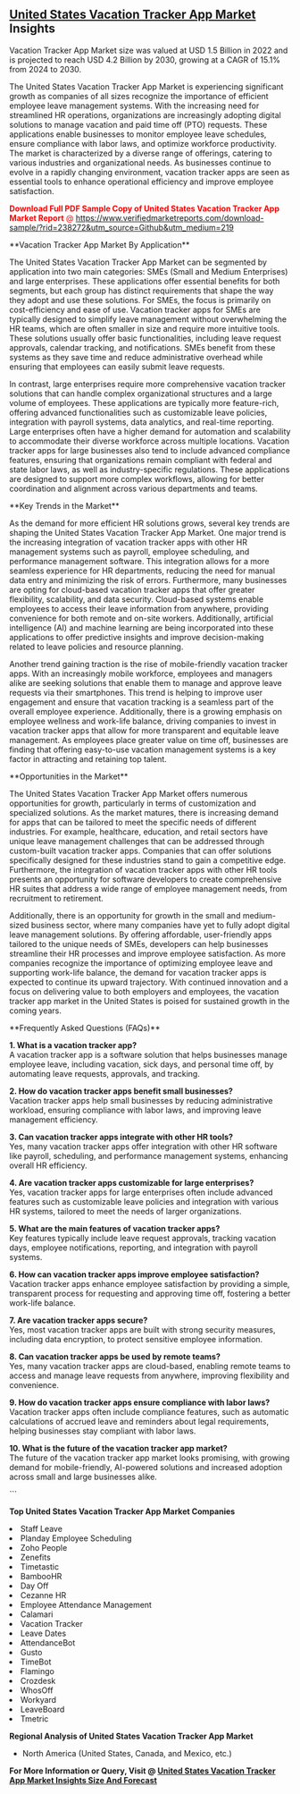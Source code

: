 <h2><a href="https://www.verifiedmarketreports.com/download-sample/?rid=238272&amp;utm_source=Github&amp;utm_medium=219" target="_blank">United States Vacation Tracker App Market</a> Insights</h2><p>Vacation Tracker App Market size was valued at USD 1.5 Billion in 2022 and is projected to reach USD 4.2 Billion by 2030, growing at a CAGR of 15.1% from 2024 to 2030.</p><p> <p>The United States Vacation Tracker App Market is experiencing significant growth as companies of all sizes recognize the importance of efficient employee leave management systems. With the increasing need for streamlined HR operations, organizations are increasingly adopting digital solutions to manage vacation and paid time off (PTO) requests. These applications enable businesses to monitor employee leave schedules, ensure compliance with labor laws, and optimize workforce productivity. The market is characterized by a diverse range of offerings, catering to various industries and organizational needs. As businesses continue to evolve in a rapidly changing environment, vacation tracker apps are seen as essential tools to enhance operational efficiency and improve employee satisfaction.</p> <p><p><span class=""><span style="color: #ff0000;"><strong>Download Full PDF Sample Copy of United States Vacation Tracker App Market Report</strong> @ </span><a href="https://www.verifiedmarketreports.com/download-sample/?rid=238272&amp;utm_source=Github&amp;utm_medium=219" target="_blank">https://www.verifiedmarketreports.com/download-sample/?rid=238272&amp;utm_source=Github&amp;utm_medium=219</a></span></p></p> <p>**Vacation Tracker App Market By Application**</p> <p>The United States Vacation Tracker App Market can be segmented by application into two main categories: SMEs (Small and Medium Enterprises) and large enterprises. These applications offer essential benefits for both segments, but each group has distinct requirements that shape the way they adopt and use these solutions. For SMEs, the focus is primarily on cost-efficiency and ease of use. Vacation tracker apps for SMEs are typically designed to simplify leave management without overwhelming the HR teams, which are often smaller in size and require more intuitive tools. These solutions usually offer basic functionalities, including leave request approvals, calendar tracking, and notifications. SMEs benefit from these systems as they save time and reduce administrative overhead while ensuring that employees can easily submit leave requests. <p>In contrast, large enterprises require more comprehensive vacation tracker solutions that can handle complex organizational structures and a large volume of employees. These applications are typically more feature-rich, offering advanced functionalities such as customizable leave policies, integration with payroll systems, data analytics, and real-time reporting. Large enterprises often have a higher demand for automation and scalability to accommodate their diverse workforce across multiple locations. Vacation tracker apps for large businesses also tend to include advanced compliance features, ensuring that organizations remain compliant with federal and state labor laws, as well as industry-specific regulations. These applications are designed to support more complex workflows, allowing for better coordination and alignment across various departments and teams.</p> <p>**Key Trends in the Market**</p> <p>As the demand for more efficient HR solutions grows, several key trends are shaping the United States Vacation Tracker App Market. One major trend is the increasing integration of vacation tracker apps with other HR management systems such as payroll, employee scheduling, and performance management software. This integration allows for a more seamless experience for HR departments, reducing the need for manual data entry and minimizing the risk of errors. Furthermore, many businesses are opting for cloud-based vacation tracker apps that offer greater flexibility, scalability, and data security. Cloud-based systems enable employees to access their leave information from anywhere, providing convenience for both remote and on-site workers. Additionally, artificial intelligence (AI) and machine learning are being incorporated into these applications to offer predictive insights and improve decision-making related to leave policies and resource planning.</p> <p>Another trend gaining traction is the rise of mobile-friendly vacation tracker apps. With an increasingly mobile workforce, employees and managers alike are seeking solutions that enable them to manage and approve leave requests via their smartphones. This trend is helping to improve user engagement and ensure that vacation tracking is a seamless part of the overall employee experience. Additionally, there is a growing emphasis on employee wellness and work-life balance, driving companies to invest in vacation tracker apps that allow for more transparent and equitable leave management. As employees place greater value on time off, businesses are finding that offering easy-to-use vacation management systems is a key factor in attracting and retaining top talent.</p> <p>**Opportunities in the Market**</p> <p>The United States Vacation Tracker App Market offers numerous opportunities for growth, particularly in terms of customization and specialized solutions. As the market matures, there is increasing demand for apps that can be tailored to meet the specific needs of different industries. For example, healthcare, education, and retail sectors have unique leave management challenges that can be addressed through custom-built vacation tracker apps. Companies that can offer solutions specifically designed for these industries stand to gain a competitive edge. Furthermore, the integration of vacation tracker apps with other HR tools presents an opportunity for software developers to create comprehensive HR suites that address a wide range of employee management needs, from recruitment to retirement. <p>Additionally, there is an opportunity for growth in the small and medium-sized business sector, where many companies have yet to fully adopt digital leave management solutions. By offering affordable, user-friendly apps tailored to the unique needs of SMEs, developers can help businesses streamline their HR processes and improve employee satisfaction. As more companies recognize the importance of optimizing employee leave and supporting work-life balance, the demand for vacation tracker apps is expected to continue its upward trajectory. With continued innovation and a focus on delivering value to both employers and employees, the vacation tracker app market in the United States is poised for sustained growth in the coming years.</p> <p>**Frequently Asked Questions (FAQs)**</p> <p><strong>1. What is a vacation tracker app?</strong><br> A vacation tracker app is a software solution that helps businesses manage employee leave, including vacation, sick days, and personal time off, by automating leave requests, approvals, and tracking.</p> <p><strong>2. How do vacation tracker apps benefit small businesses?</strong><br> Vacation tracker apps help small businesses by reducing administrative workload, ensuring compliance with labor laws, and improving leave management efficiency.</p> <p><strong>3. Can vacation tracker apps integrate with other HR tools?</strong><br> Yes, many vacation tracker apps offer integration with other HR software like payroll, scheduling, and performance management systems, enhancing overall HR efficiency.</p> <p><strong>4. Are vacation tracker apps customizable for large enterprises?</strong><br> Yes, vacation tracker apps for large enterprises often include advanced features such as customizable leave policies and integration with various HR systems, tailored to meet the needs of larger organizations.</p> <p><strong>5. What are the main features of vacation tracker apps?</strong><br> Key features typically include leave request approvals, tracking vacation days, employee notifications, reporting, and integration with payroll systems.</p> <p><strong>6. How can vacation tracker apps improve employee satisfaction?</strong><br> Vacation tracker apps enhance employee satisfaction by providing a simple, transparent process for requesting and approving time off, fostering a better work-life balance.</p> <p><strong>7. Are vacation tracker apps secure?</strong><br> Yes, most vacation tracker apps are built with strong security measures, including data encryption, to protect sensitive employee information.</p> <p><strong>8. Can vacation tracker apps be used by remote teams?</strong><br> Yes, many vacation tracker apps are cloud-based, enabling remote teams to access and manage leave requests from anywhere, improving flexibility and convenience.</p> <p><strong>9. How do vacation tracker apps ensure compliance with labor laws?</strong><br> Vacation tracker apps often include compliance features, such as automatic calculations of accrued leave and reminders about legal requirements, helping businesses stay compliant with labor laws.</p> <p><strong>10. What is the future of the vacation tracker app market?</strong><br> The future of the vacation tracker app market looks promising, with growing demand for mobile-friendly, AI-powered solutions and increased adoption across small and large businesses alike.</p> ```</p><p><strong>Top United States Vacation Tracker App Market Companies</strong></p><div data-test-id=""><p><li>Staff Leave</li><li> Planday Employee Scheduling</li><li> Zoho People</li><li> Zenefits</li><li> Timetastic</li><li> BambooHR</li><li> Day Off</li><li> Cezanne HR</li><li> Employee Attendance Management</li><li> Calamari</li><li> Vacation Tracker</li><li> Leave Dates</li><li> AttendanceBot</li><li> Gusto</li><li> TimeBot</li><li> Flamingo</li><li> Crozdesk</li><li> WhosOff</li><li> Workyard</li><li> LeaveBoard</li><li> Tmetric</li></p><div><strong>Regional Analysis of&nbsp;United States Vacation Tracker App Market</strong></div><ul><li dir="ltr"><p dir="ltr">North America&nbsp;(United States, Canada, and Mexico, etc.)</p></li></ul><p><strong>For More Information or Query, Visit @&nbsp;</strong><strong><a href="https://www.verifiedmarketreports.com/product/vacation-tracker-app-market/?utm_source=Github&amp;utm_medium=219" target="_blank">United States Vacation Tracker App Market Insights Size And Forecast</a></strong></p></div>
